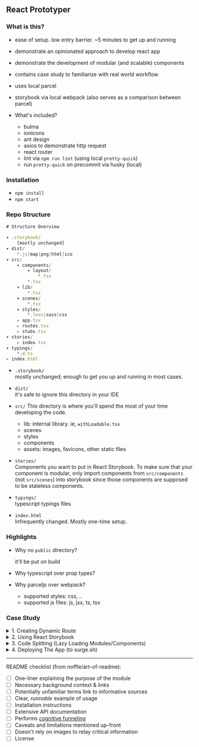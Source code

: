 ## React Prototyper

### What is this?

* ease of setup. low entry barrier. ~5 minutes to get up and running
* demonstrate an opinionated approach to develop react app
* demonstrate the development of modular (and scalable) components
* contains case study to familiarize with real world workflow
* uses local parcel
* storybook via local webpack (also serves as a comparison between parcel)

* What's included?
  * bulma
  * ionicons
  * ant design
  * axios to demonstrate http request
  * react router
  * lint via `npm run lint` (using local `pretty-quick`)
  * run `pretty-quick` on precommit via husky (local)

### Installation

* `npm install`
* `npm start`

### Repo Structure

```js
# Structure Overview

▾ .storybook/
    [mostly unchanged]
▾ dist/
    *.js|map|png|html|ico
▾ src/
    ▾ components/
        ▾ layout/
            *.tsx
        *.tsx
    ▾ lib/
        *.tsx
    ▾ scenes/
        *.tsx
    ▾ styles/
        *.less|sass|css
    ▹ app.tsx
    ▹ routes.tsx
    ▹ stubs.tsx
▾ stories/
    ▹ index.tsx
▾ typings/
    *.d.ts
▹ index.html
```

* `.storybook/`  
  mostly unchanged; enough to get you up and running in most cases.

* `dist/`  
  it's safe to ignore this directory in your IDE

* `src/`
  This directory is where you'll spend the most of your time developing the code.

  * lib: internal library. ie, `withLoadable.tsx`
  * scenes
  * styles
  * components
  * assets: images, favicons, other static files

* `stories/`  
  Components you want to put in React Storybook. To make sure that your component is modular, only import components from `src/components` (not `src/scenes`) into storybook since those components are supposed to be stateless components.

* `typings/`  
  typescript typings files

* `index.html`  
  Infrequently changed. Mostly one-time setup.

### Highlights

* Why no `public` directory?

  it'll be put on build

* Why typescript over prop types?
* Why parceljs over webpack?
  * supported styles: css, ..
  * supported js files: js, jsx, ts, tsx

### Case Study

<details>
<summary>1. Creating Dynamic Route</summary>
_WIP_
</details>

<details>
<summary>2. Using React Storybook</summary>
_WIP_
</details>

<details>
<summary>3. Code Splitting (Lazy Loading Modules/Components)</summary>
_WIP_

on first build:

* build app.js (main entry)
* build dynamic import (LoadableDemo, etc.)
* verify by checking `dist/` directory

on initial load: only load main entry (app.js)

when visiting a page that contains loadable component, load the component. how to validate:

* open developer tool
* open "Sources" tab > `src/components/`
* you shouldn't see `LoadableDemo.tsx`, because it's not loaded yet
* click "Loadable Component" in navbar
* check "Sources" tab > `src/components/`
* now you should see `LoadableDemo.tsx` there because it's loaded!
* also check in "Network" tab, there's should be a GET request to load `LoadableDemo.[random number].js` that indicates the script was lazy-loaded

</details>

<details>
<summary>4. Deploying The App (to surge.sh)</summary>
_WIP_
</details>

---

README checklist (from noffle/art-of-readme):

* [ ] One-liner explaining the purpose of the module
* [ ] Necessary background context & links
* [ ] Potentially unfamiliar terms link to informative sources
* [ ] Clear, _runnable_ example of usage
* [ ] Installation instructions
* [ ] Extensive API documentation
* [ ] Performs [cognitive funneling](https://github.com/noffle/art-of-readme#cognitive-funneling)
* [ ] Caveats and limitations mentioned up-front
* [ ] Doesn't rely on images to relay critical information
* [ ] License
